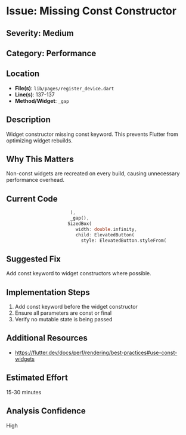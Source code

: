 # Issue: Missing Const Constructor

## Severity: Medium

## Category: Performance

## Location
- **File(s)**: `lib/pages/register_device.dart`
- **Line(s)**: 137-137
- **Method/Widget**: `_gap`

## Description
Widget constructor missing const keyword. This prevents Flutter from optimizing widget rebuilds.

## Why This Matters
Non-const widgets are recreated on every build, causing unnecessary performance overhead.

## Current Code
```dart
                        ),
                        _gap(),
                       SizedBox(
                          width: double.infinity,
                          child: ElevatedButton(
                            style: ElevatedButton.styleFrom(
```

## Suggested Fix
Add const keyword to widget constructors where possible.

## Implementation Steps
1. Add const keyword before the widget constructor
2. Ensure all parameters are const or final
3. Verify no mutable state is being passed

## Additional Resources
- https://flutter.dev/docs/perf/rendering/best-practices#use-const-widgets

## Estimated Effort
15-30 minutes

## Analysis Confidence
High
